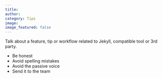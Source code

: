 ```yaml
---
title:
author:
category: Tips
image:
image_featured: false
---
```


Talk about a feature, tip or workflow related to Jekyll, compatible tool or 
3rd party.


- Be honest
- Avoid spelling mistakes
- Avoid the passive voice
- Send it to the team
